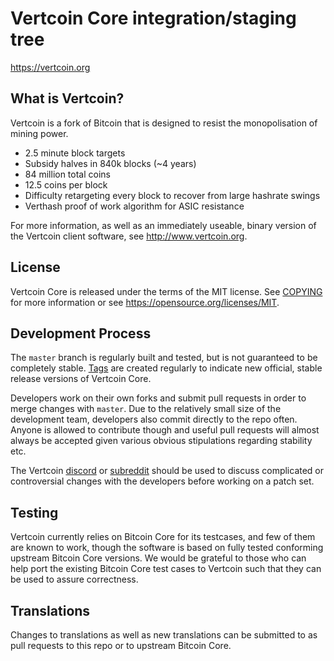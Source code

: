 Vertcoin Core integration/staging tree
=====================================

https://vertcoin.org

What is Vertcoin?
----------------

Vertcoin is a fork of Bitcoin that is designed to resist the monopolisation of
mining power.
 - 2.5 minute block targets
 - Subsidy halves in 840k blocks (~4 years)
 - 84 million total coins
 - 12.5 coins per block 
 - Difficulty retargeting every block to recover from large hashrate swings
 - Verthash proof of work algorithm for ASIC resistance

For more information, as well as an immediately useable, binary version of
the Vertcoin client software, see http://www.vertcoin.org.

License
-------

Vertcoin Core is released under the terms of the MIT license. See [COPYING](COPYING) for more
information or see https://opensource.org/licenses/MIT.

Development Process
-------------------

The `master` branch is regularly built and tested, but is not guaranteed to be
completely stable. [Tags](https://github.com/vertcoin-project/vertcoin-core/tags) are created
regularly to indicate new official, stable release versions of Vertcoin Core.

Developers work on their own forks and submit pull requests in order to merge
changes with `master`. Due to the relatively small size of the development team,
developers also commit directly to the repo often. Anyone is allowed to contribute
though and useful pull requests will almost always be accepted given various
obvious stipulations regarding stability etc. 

The Vertcoin [discord](https://discord.gg/vertcoin) or [subreddit](https://reddit.com/r/vertcoin)
should be used to discuss complicated or controversial changes with the developers 
before working on a patch set.

Testing
-------

Vertcoin currently relies on Bitcoin Core for its testcases, and few of them are
known to work, though the software is based on fully tested conforming upstream 
Bitcoin Core versions. We would be grateful to those who can help port the existing
Bitcoin Core test cases to Vertcoin such that they can be used to assure correctness.

Translations
------------

Changes to translations as well as new translations can be submitted to as pull
requests to this repo or to upstream Bitcoin Core.
